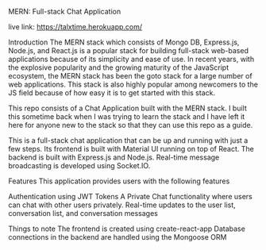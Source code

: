 MERN: Full-stack Chat Application

live link: https://talxtime.herokuapp.com/

Introduction
The MERN stack which consists of Mongo DB, Express.js, Node.js, and React.js is a popular stack for building full-stack web-based applications because of its simplicity and ease of use. In recent years, with the explosive popularity and the growing maturity of the JavaScript ecosystem, the MERN stack has been the goto stack for a large number of web applications. This stack is also highly popular among newcomers to the JS field because of how easy it is to get started with this stack.

This repo consists of a Chat Application built with the MERN stack. I built this sometime back when I was trying to learn the stack and I have left it here for anyone new to the stack so that they can use this repo as a guide.

This is a full-stack chat application that can be up and running with just a few steps. Its frontend is built with Material UI running on top of React. The backend is built with Express.js and Node.js. Real-time message broadcasting is developed using Socket.IO.

Features
This application provides users with the following features

Authentication using JWT Tokens
A Private Chat functionality where users can chat with other users privately.
Real-time updates to the user list, conversation list, and conversation messages

Things to note
The frontend is created using create-react-app
Database connections in the backend are handled using the Mongoose ORM